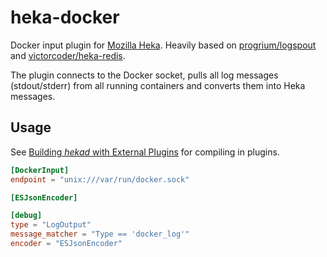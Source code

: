 heka-docker
===========

Docker input plugin for [Mozilla Heka](https://hekad.readthedocs.org). Heavily
based on [progrium/logspout](https://github.com/progrium/logspout) and
[victorcoder/heka-redis](https://github.com/victorcoder/heka-redis).

The plugin connects to the Docker socket, pulls all log messages (stdout/stderr)
from all running containers and converts them into Heka messages.

## Usage

See [Building *hekad* with External
Plugins](http://hekad.readthedocs.org/en/latest/installing.html#build-include-externals)
for compiling in plugins.

```toml
[DockerInput]
endpoint = "unix:///var/run/docker.sock"

[ESJsonEncoder]

[debug]
type = "LogOutput"
message_matcher = "Type == 'docker_log'"
encoder = "ESJsonEncoder"
```
